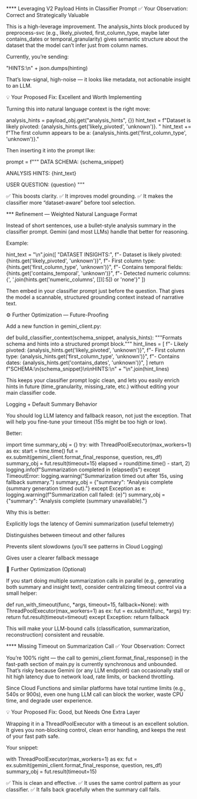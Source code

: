 

**** Leveraging V2 Payload Hints in Classifier Prompt
✅ Your Observation: Correct and Strategically Valuable

This is a high-leverage improvement.
The analysis_hints block produced by preprocess-svc (e.g., likely_pivoted, first_column_type, maybe later contains_dates or temporal_granularity) gives semantic structure about the dataset that the model can’t infer just from column names.

Currently, you’re sending:

"HINTS:\n" + json.dumps(hinting)


That’s low-signal, high-noise — it looks like metadata, not actionable insight to an LLM.

💡 Your Proposed Fix: Excellent and Worth Implementing

Turning this into natural language context is the right move:

analysis_hints = payload_obj.get("analysis_hints", {})
hint_text = f"Dataset is likely pivoted: {analysis_hints.get('likely_pivoted', 'unknown')}. "
hint_text += f"The first column appears to be a: {analysis_hints.get('first_column_type', 'unknown')}."


Then inserting it into the prompt like:

prompt = f"""
DATA SCHEMA:
{schema_snippet}

ANALYSIS HINTS:
{hint_text}

USER QUESTION:
{question}
"""


✅ This boosts clarity.
✅ It improves model grounding.
✅ It makes the classifier more “dataset-aware” before tool selection.

*** Refinement — Weighted Natural Language Format

Instead of short sentences, use a bullet-style analysis summary in the classifier prompt. Gemini (and most LLMs) handle that better for reasoning.

Example:

hint_text = "\n".join([
    "DATASET INSIGHTS:",
    f"- Dataset is likely pivoted: {hints.get('likely_pivoted', 'unknown')}",
    f"- First column type: {hints.get('first_column_type', 'unknown')}",
    f"- Contains temporal fields: {hints.get('contains_temporal', 'unknown')}",
    f"- Detected numeric columns: {', '.join(hints.get('numeric_columns', [])[:5]) or 'none'}"
])


Then embed in your classifier prompt just before the question.
That gives the model a scannable, structured grounding context instead of narrative text.

⚙️ Further Optimization — Future-Proofing

Add a new function in gemini_client.py:

def build_classifier_context(schema_snippet, analysis_hints):
    """Formats schema and hints into a structured prompt block."""
    hint_lines = [
        f"- Likely pivoted: {analysis_hints.get('likely_pivoted', 'unknown')}",
        f"- First column type: {analysis_hints.get('first_column_type', 'unknown')}",
        f"- Contains dates: {analysis_hints.get('contains_dates', 'unknown')}",
    ]
    return f"SCHEMA:\n{schema_snippet}\n\nHINTS:\n" + "\n".join(hint_lines)


This keeps your classifier prompt logic clean, and lets you easily enrich hints in future (time_granularity, missing_rate, etc.) without editing your main classifier code.

Logging + Default Summary Behavior

You should log LLM latency and fallback reason, not just the exception.
That will help you fine-tune your timeout (15s might be too high or low).

Better:

import time
summary_obj = {}
try:
    with ThreadPoolExecutor(max_workers=1) as ex:
        start = time.time()
        fut = ex.submit(gemini_client.format_final_response, question, res_df)
        summary_obj = fut.result(timeout=15)
        elapsed = round(time.time() - start, 2)
        logging.info(f"Summarization completed in {elapsed}s")
except TimeoutError:
    logging.warning("Summarization timed out after 15s, using fallback summary.")
    summary_obj = {"summary": "Analysis complete (summary generation timed out)."}
except Exception as e:
    logging.warning(f"Summarization call failed: {e}")
    summary_obj = {"summary": "Analysis complete (summary unavailable)."}


Why this is better:

Explicitly logs the latency of Gemini summarization (useful telemetry)

Distinguishes between timeout and other failures

Prevents silent slowdowns (you’ll see patterns in Cloud Logging)

Gives user a clearer fallback message

🔧 Further Optimization (Optional)

If you start doing multiple summarization calls in parallel (e.g., generating both summary and insight text), consider centralizing timeout control via a small helper:

def run_with_timeout(func, *args, timeout=15, fallback=None):
    with ThreadPoolExecutor(max_workers=1) as ex:
        fut = ex.submit(func, *args)
        try:
            return fut.result(timeout=timeout)
        except Exception:
            return fallback


This will make your LLM-bound calls (classification, summarization, reconstruction) consistent and reusable.


**** Missing Timeout on Summarization Call
✅ Your Observation: Correct

You’re 100% right — the call to gemini_client.format_final_response() in the fast-path section of main.py is currently synchronous and unbounded.
That’s risky because Gemini (or any LLM endpoint) can occasionally stall or hit high latency due to network load, rate limits, or backend throttling.

Since Cloud Functions and similar platforms have total runtime limits (e.g., 540s or 900s), even one hung LLM call can block the worker, waste CPU time, and degrade user experience.

💡 Your Proposed Fix: Good, but Needs One Extra Layer

Wrapping it in a ThreadPoolExecutor with a timeout is an excellent solution.
It gives you non-blocking control, clean error handling, and keeps the rest of your fast path safe.

Your snippet:

with ThreadPoolExecutor(max_workers=1) as ex:
    fut = ex.submit(gemini_client.format_final_response, question, res_df)
    summary_obj = fut.result(timeout=15)


✅ This is clean and effective.
✅ It uses the same control pattern as your classifier.
✅ It falls back gracefully when the summary call fails.

